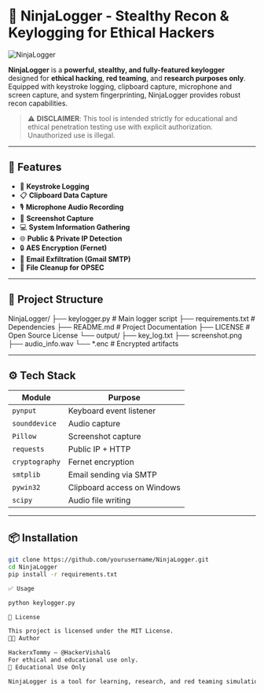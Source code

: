 # 🥷 NinjaLogger - Stealthy Recon & Keylogging for Ethical Hackers

   ![NinjaLogger](NinjaLogger/)

**NinjaLogger** is a **powerful, stealthy, and fully-featured keylogger** designed for **ethical hacking**, **red teaming**, and **research purposes only**. Equipped with keystroke logging, clipboard capture, microphone and screen capture, and system fingerprinting, NinjaLogger provides robust recon capabilities.

> ⚠️ **DISCLAIMER**: This tool is intended strictly for educational and ethical penetration testing use with explicit authorization. Unauthorized use is illegal.

---

## 🚀 Features

- 🔐 **Keystroke Logging**  
- 📋 **Clipboard Data Capture**  
- 🎙️ **Microphone Audio Recording**  
- 📸 **Screenshot Capture**  
- 💻 **System Information Gathering**  
- 🌐 **Public & Private IP Detection**  
- 🔒 **AES Encryption (Fernet)**  
- 📧 **Email Exfiltration (Gmail SMTP)**  
- 🧹 **File Cleanup for OPSEC**

---

## 📁 Project Structure

NinjaLogger/
├── keylogger.py # Main logger script
├── requirements.txt # Dependencies
├── README.md # Project Documentation
├── LICENSE # Open Source License
└── output/
├── key_log.txt
├── screenshot.png
├── audio_info.wav
└── *.enc # Encrypted artifacts


---

## ⚙️ Tech Stack

| Module         | Purpose                          |
|----------------|----------------------------------|
| `pynput`       | Keyboard event listener          |
| `sounddevice`  | Audio capture                    |
| `Pillow`       | Screenshot capture               |
| `requests`     | Public IP + HTTP                 |
| `cryptography` | Fernet encryption                |
| `smtplib`      | Email sending via SMTP           |
| `pywin32`      | Clipboard access on Windows      |
| `scipy`        | Audio file writing               |

---

## 📦 Installation

```bash
git clone https://github.com/yourusername/NinjaLogger.git
cd NinjaLogger
pip install -r requirements.txt

✅ Usage

python keylogger.py

📜 License

This project is licensed under the MIT License.
👨‍💻 Author

HackerxTommy — @HackerVishalG
For ethical and educational use only.
🧠 Educational Use Only

NinjaLogger is a tool for learning, research, and red teaming simulations. Any use beyond legal ethical boundaries is strictly prohibited.